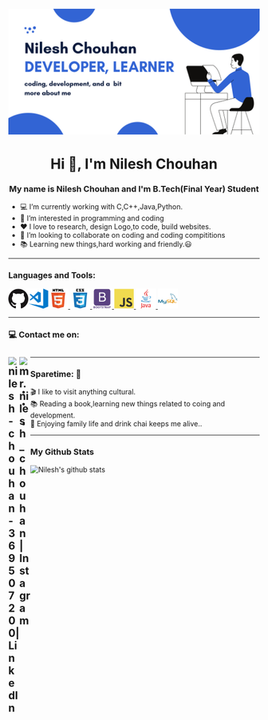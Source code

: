 ![](img.png)
<h1 align="center">Hi 🙋, I'm Nilesh Chouhan</h1>
<h3 align="center">My name is Nilesh Chouhan and I'm B.Tech(Final Year) Student</h3>

<!-- - 🔭 I’m currently Pursuing <a href="#" target="_blank">Bachelor of Technology</a> in CSE. -->
- 💻 I’m currently working with C,C++,Java,Python.
- :eyes: I’m interested in programming and coding
- :heart: I love to research, design Logo,to code, build websites.
- :revolving_hearts: I’m looking to collaborate on coding and coding compititions
- :books: Learning new things,hard working and friendly.:smiley:
---
### Languages and Tools:
<p align="left">  
 <a href="https://www.w3.org/html/" target="_blank"> <img src="https://raw.githubusercontent.com/devicons/devicon/master/icons/html5/html5-original-wordmark.svg" alt="html5" width="40" height="40"/> </a>
 <a href="https://www.w3schools.com/css/" target="_blank"> <img src="https://raw.githubusercontent.com/devicons/devicon/master/icons/css3/css3-original-wordmark.svg" alt="css3" width="40" height="40"/> </a> 
 <a href="https://getbootstrap.com" target="_blank"> <img src="https://raw.githubusercontent.com/devicons/devicon/master/icons/bootstrap/bootstrap-plain-wordmark.svg" alt="bootstrap" width="40" height="40"/> </a> 
 <a href="https://developer.mozilla.org/en-US/docs/Web/JavaScript" target="_blank"> <img src="https://raw.githubusercontent.com/devicons/devicon/master/icons/javascript/javascript-original.svg" alt="javascript" width="40" height="40"/> </a>     
 <img align="left" alt="GitHub" width="40px" src="https://raw.githubusercontent.com/github/explore/78df643247d429f6cc873026c0622819ad797942/topics/github/github.png" />
 <img align="left" alt="Visual Studio Code" width="40px" src="https://raw.githubusercontent.com/github/explore/80688e429a7d4ef2fca1e82350fe8e3517d3494d/topics/visual-studio-code/visual-studio-code.png" />
  <a href="https://java.org" target="_blank"> <img src="https://raw.githubusercontent.com/devicons/devicon/master/icons/java/java-original-wordmark.svg" alt="java" width="40" height="40"/> </a>
  <a href="https://www.mysql.com/" target="_blank"> <img src="https://raw.githubusercontent.com/devicons/devicon/master/icons/mysql/mysql-original-wordmark.svg" alt="mysql" width="40" height="40"/> </a> 
</p> 

---

###  :computer: Contact me on:
<a href="https://www.linkedin.com/in/nilesh-chouhan-369507200/" target="_blank"> <img align="left" alt="nilesh-chouhan-369507200| LinkedIn" width="22px" src="https://cdn.jsdelivr.net/npm/simple-icons@v3/icons/linkedin.svg" /></a><a href="https://instagram.com/mr.nilesh_chouhan" target="_blank"><img align="left" alt="mr.nilesh_chouhan | Instagram" width="22px" src="https://cdn.jsdelivr.net/npm/simple-icons@3.0.1/icons/instagram.svg"></a>
---
---

### Sparetime: :parrot:
- :clapper: I like to visit anything cultural.
- :books: Reading a book,learning new things related to coing and development. 
- :tulip: Enjoying family life and drink chai keeps me alive..
--- 

### My Github Stats

![Nilesh's github stats](https://github-readme-stats.vercel.app/api?username=NileshChouhan7&count_private=true&show_icons=true&theme=default_icons=true)
